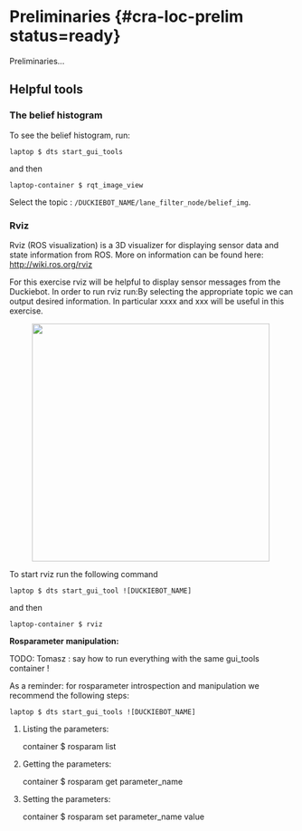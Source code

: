 # Preliminaries {#cra-loc-prelim status=ready}

Preliminaries...


## Helpful tools

### The belief histogram

To see the belief histogram, run:

    laptop $ dts start_gui_tools

and then

    laptop-container $ rqt_image_view

Select the topic : `/DUCKIEBOT_NAME/lane_filter_node/belief_img`.

### Rviz

Rviz (ROS visualization) is a 3D visualizer for displaying sensor data and state information from ROS. More on information can be found here: http://wiki.ros.org/rviz

For this exercise rviz will be helpful to display sensor messages from the Duckiebot. In order to run rviz run:By selecting the appropriate topic we can output desired information. In particular xxxx and xxx will be useful in this exercise.

<figure>
<img style="width:30em" src="images/rosviz_screenshot.png"/>
</figure>

To start rviz run the following command

    laptop $ dts start_gui_tool ![DUCKIEBOT_NAME]

and then

    laptop-container $ rviz
  
**Rosparameter manipulation:**

TODO: Tomasz : say how to run everything with the same gui_tools container !

As a reminder: for rosparameter introspection and manipulation we recommend the following steps:

    laptop $ dts start_gui_tools ![DUCKIEBOT_NAME]

1) Listing the parameters:

    container $ rosparam list

2) Getting the parameters:

    container $ rosparam get parameter_name

3) Setting the parameters:

    container $ rosparam set parameter_name value

